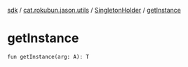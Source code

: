 [sdk](../../index.md) / [cat.rokubun.jason.utils](../index.md) / [SingletonHolder](index.md) / [getInstance](./get-instance.md)

# getInstance

`fun getInstance(arg: A): T`